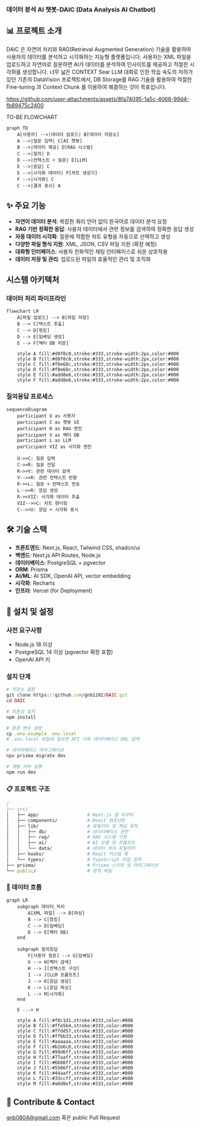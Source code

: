 ### 데이터 분석 AI 챗봇-DAIC (Data Analysis AI Chatbot)

## 📊 프로젝트 소개

DAIC 은 자연어 처리와 RAG(Retrieval Augmented Generation) 기술을 활용하여 사용자의 데이터를 분석하고 시각화하는 지능형 플랫폼입니다. 사용자는 XML 파일을 업로드하고 자연어로 질문하면 AI가 데이터를 분석하여 인사이트를 제공하고 적절한 시각화를 생성합니다.
너무 넓은 CONTEXT Sear LLM 대화로 인한 학습 속도의 저하가 있던 기존의 DataVision 프로젝트에서, DB Storage를 RAG 기술을 활용하여 적절한 Fine-tuning 과 Context Chunk 를 이용하여 해결하는 것이 목표입니다.

https://github.com/user-attachments/assets/8fa74095-1a5c-4066-99d4-fb89475c2400

TO-BE FLOWCHART
```mermaid
graph TD
    A[사용자] -->|데이터 업로드| B[데이터 저장소]
    A -->|질문 입력| C[AI 챗봇]
    B -->|데이터 제공| D[RAG 시스템]
    C -->|질의| D
    D -->|컨텍스트 + 질문| E[LLM]
    E -->|응답| C
    E -->|시각화 데이터| F[차트 생성기]
    F -->|시각화| C
    C -->|결과 표시| A
```
## ✨ 주요 기능

- **자연어 데이터 분석**: 복잡한 쿼리 언어 없이 한국어로 데이터 분석 요청
- **RAG 기반 정확한 응답**: 사용자 데이터에서 관련 정보를 검색하여 정확한 응답 생성
- **자동 데이터 시각화**: 질문에 적합한 차트 유형을 자동으로 선택하고 생성
- **다양한 파일 형식 지원**: XML, JSON, CSV 파일 지원 (확장 예정)
- **대화형 인터페이스**: 사용자 친화적인 채팅 인터페이스로 쉬운 상호작용
- **데이터 저장 및 관리**: 업로드된 파일의 효율적인 관리 및 조직화

## 시스템 아키텍처

### 데이터 처리 파이프라인

```mermaid
flowchart LR
    A[파일 업로드] --> B[파일 저장]
    B --> C[텍스트 추출]
    C --> D[청킹]
    D --> E[임베딩 생성]
    E --> F[벡터 DB 저장]
    
    style A fill:#d0f0c0,stroke:#333,stroke-width:2px,color:#000
    style B fill:#d0f0c0,stroke:#333,stroke-width:2px,color:#000
    style C fill:#f0e68c,stroke:#333,stroke-width:2px,color:#000
    style D fill:#f0e68c,stroke:#333,stroke-width:2px,color:#000
    style E fill:#add8e6,stroke:#333,stroke-width:2px,color:#000
    style F fill:#add8e6,stroke:#333,stroke-width:2px,color:#000
```

### 질의응답 프로세스
```mermaid
sequenceDiagram
    participant U as 사용자
    participant C as 챗봇 UI
    participant R as RAG 엔진
    participant V as 벡터 DB
    participant L as LLM
    participant VIZ as 시각화 엔진
    
    U->>C: 질문 입력
    C->>R: 질문 전달
    R->>V: 관련 데이터 검색
    V-->>R: 관련 컨텍스트 반환
    R->>L: 질문 + 컨텍스트 전송
    L-->>R: 응답 생성
    R->>VIZ: 시각화 데이터 추출
    VIZ-->>C: 차트 렌더링
    C-->>U: 응답 + 시각화 표시
```


## 🛠️ 기술 스택

- **프론트엔드**: Next.js, React, Tailwind CSS, shadcn/ui
- **백엔드**: Next.js API Routes, Node.js
- **데이터베이스**: PostgreSQL + pgvector
- **ORM**: Prisma
- **AI/ML**: AI SDK, OpenAI API, vector embedding
- **시각화**: Recharts
- **인프라**: Vercel (for Deployment)


## 🚀 설치 및 설정

### 사전 요구사항

- Node.js 18 이상
- PostgreSQL 14 이상 (pgvector 확장 포함)
- OpenAI API 키

### 설치 단계

```ruby
# 저장소 클론
git clone https://github.com/gnb1202/DAIC.git
cd DAIC

# 의존성 설치
npm install

# 환경 변수 설정
cp .env.example .env.local
# .env.local 파일에 필요한 API 키와 데이터베이스 URL 입력

# 데이터베이스 마이그레이션
npx prisma migrate dev

# 개발 서버 실행
npm run dev
```

### 📋 프로젝트 구조
```ruby
/
├── src/
│   ├── app/                  # Next.js 앱 라우터
│   ├── components/           # React 컴포넌트
│   ├── lib/                  # 유틸리티 및 핵심 로직
│   │   ├── db/               # 데이터베이스 관련
│   │   ├── rag/              # RAG 시스템 구현
│   │   ├── ai/               # AI 모델 및 프롬프트
│   │   └── data/             # 데이터 처리 유틸리티
│   ├── hooks/                # React 커스텀 훅
│   └── types/                # TypeScript 타입 정의
├── prisma/                   # Prisma 스키마 및 마이그레이션
└── public/                   # 정적 파일
```

### 🔄 데이터 흐름
```mermaid
graph LR
    subgraph 데이터_처리
        A[XML 파일] --> B[파싱]
        B --> C[청킹]
        C --> D[임베딩]
        D --> E[벡터 DB]
    end
    
    subgraph 질의응답
        F[사용자 질문] --> G[임베딩]
        G --> H[벡터 검색]
        H --> I[컨텍스트 구성]
        I --> J[LLM 프롬프트]
        J --> K[응답 생성]
        K --> L[응답 파싱]
        L --> M[시각화]
    end
    
    E -.-> H
    
    style A fill:#f8c1d1,stroke:#333,color:#000
    style B fill:#ffe5b4,stroke:#333,color:#000
    style C fill:#ffdd57,stroke:#333,color:#000
    style D fill:#ffbb33,stroke:#333,color:#000
    style E fill:#aaaaaa,stroke:#333,color:#000
    style F fill:#b2e6c8,stroke:#333,color:#000
    style G fill:#99d6ff,stroke:#333,color:#000
    style H fill:#77aaff,stroke:#333,color:#000
    style I fill:#6688ff,stroke:#333,color:#000
    style J fill:#5566ff,stroke:#333,color:#000
    style K fill:#44aaff,stroke:#333,color:#000
    style L fill:#33ccff,stroke:#333,color:#000
    style M fill:#a0d8ef,stroke:#333,color:#000
```

## 🤝 Contribute & Contact
gnb0804@gmail.com 혹은 public Pull Request
